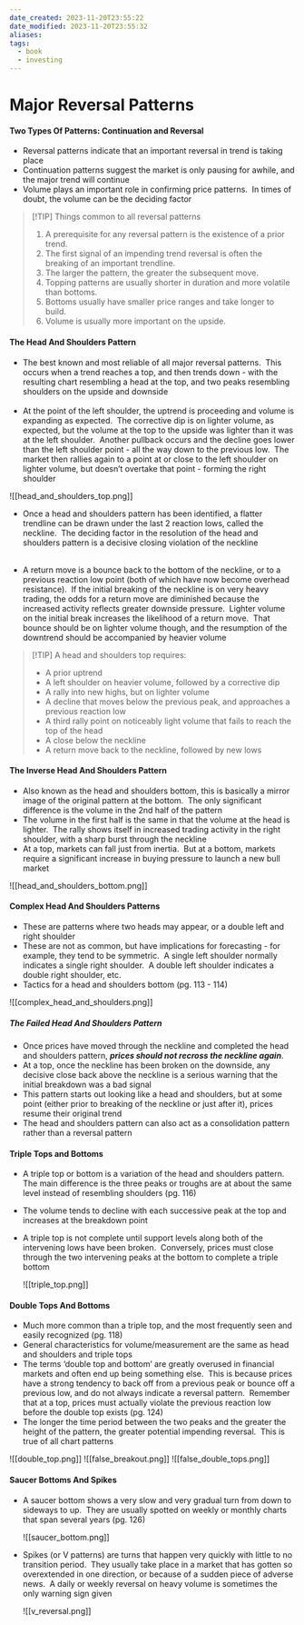 ```yaml
---
date_created: 2023-11-20T23:55:22
date_modified: 2023-11-20T23:55:32
aliases: 
tags:
  - book
  - investing
---
```

# Major Reversal Patterns


#### Two Types Of Patterns: Continuation and Reversal

- Reversal patterns indicate that an important reversal in trend is taking place
- Continuation patterns suggest the market is only pausing for awhile, and the major trend will continue
- Volume plays an important role in confirming price patterns.  In times of doubt, the volume can be the deciding factor

> [!TIP] Things common to all reversal patterns
> 1. A prerequisite for any reversal pattern is the existence of a prior trend. 
> 2. The first signal of an impending trend reversal is often the breaking of an important trendline. 
> 3. The larger the pattern, the greater the subsequent move. 
> 4. Topping patterns are usually shorter in duration and more volatile than bottoms. 
> 5. Bottoms usually have smaller price ranges and take longer to build. 
> 6. Volume is usually more important on the upside.

#### The Head And Shoulders Pattern

- The best known and most reliable of all major reversal patterns.  This occurs when a trend reaches a top, and then trends down - with the resulting chart resembling a head at the top, and two peaks resembling shoulders on the upside and downside  <br><br>
- At the point of the left shoulder, the uptrend is proceeding and volume is expanding as expected.  The corrective dip is on lighter volume, as expected, but the volume at the top to the upside was lighter than it was at the left shoulder.  Another pullback occurs and  the decline goes lower than the left shoulder point - all the way down to the previous low.  The market then rallies again to a point at or close to the left shoulder on lighter volume, but doesn’t overtake that point - forming the right shoulder 

![[head_and_shoulders_top.png]]

- Once a head and shoulders pattern has been identified, a flatter trendline can be drawn under the last 2 reaction lows, called the neckline.  The deciding factor in the resolution of the head and shoulders pattern is a decisive closing violation of the neckline <br><br> 
  
- A return move is a bounce back to the bottom of the neckline, or to a previous reaction low point (both of which have now become overhead resistance).  If the initial breaking of the neckline is on very heavy trading, the odds for a return move are diminished because the increased activity reflects greater downside pressure.  Lighter volume on the initial break increases the likelihood of a return move.  That bounce should be on lighter volume though, and the resumption of the downtrend should be accompanied by heavier volume
  
> [!TIP] A head and shoulders top requires:
> 
>- A prior uptrend
>- A left shoulder on heavier volume, followed by a corrective dip
>- A rally into new highs, but on lighter volume
>- A decline that moves below the previous peak, and approaches a previous reaction low
>- A third rally point on noticeably light volume that fails to reach the top of the head
>- A close below the neckline
>- A return move back to the neckline, followed by new lows

#### The Inverse Head And Shoulders Pattern

- Also known as the head and shoulders bottom, this is basically a mirror image of the original pattern at the bottom.  The only significant difference is the volume in the 2nd half of the pattern
- The volume in the first half is the same in that the volume at the head is lighter.  The rally shows itself in increased trading activity in the right shoulder, with a sharp burst through the neckline
- At a top, markets can fall just from inertia.  But at a bottom, markets require a significant increase in buying pressure to launch a new bull market

![[head_and_shoulders_bottom.png]]

#### Complex Head And Shoulders Patterns

- These are patterns where two heads may appear, or a double left and right shoulder
- These are not as common, but have implications for forecasting - for example, they tend to be symmetric.  A single left shoulder normally indicates a single right shoulder.  A double left shoulder indicates a double right shoulder, etc.
- Tactics for a head and shoulders bottom (pg. 113 - 114)

![[complex_head_and_shoulders.png]]

##### The Failed Head And Shoulders Pattern

- Once prices have moved through the neckline and completed the head and shoulders pattern, ***prices should not recross the neckline again***.
- At a top, once the neckline has been broken on the downside, any decisive close back above the neckline is a serious warning that the initial breakdown was a bad signal
- This pattern starts out looking like a head and shoulders, but at some point (either prior to breaking of the neckline or just after it), prices resume their original trend
- The head and shoulders pattern can also act as a consolidation pattern rather than a reversal pattern

#### Triple Tops and Bottoms

- A triple top or bottom is a variation of the head and shoulders pattern.  The main difference is the three peaks or troughs are at about the same level instead of resembling shoulders (pg. 116)
- The volume tends to decline with each successive peak at the top and increases at the breakdown point
- A triple top is not complete until support levels along both of the intervening lows have been broken.  Conversely, prices must close through the two intervening peaks at the bottom to complete a triple bottom
  
  ![[triple_top.png]]

#### Double Tops And Bottoms

- Much more common than a triple top, and the most frequently seen and easily recognized (pg. 118)
- General characteristics for volume/measurement are the same as head and shoulders and triple tops
- The terms ‘double top and bottom’ are greatly overused in financial markets and often end up being something else.  This is because prices have a strong tendency to back off from a previous peak or bounce off a previous low, and do not always indicate a reversal pattern.  Remember that at a top, prices must actually violate the previous reaction low before the double top exists (pg. 124)
- The longer the time period between the two peaks and the greater the height of the pattern, the greater potential impending reversal.  This is true of all chart patterns

![[double_top.png]]
![[false_breakout.png]]
![[false_double_tops.png]]

#### Saucer Bottoms And Spikes  

- A saucer bottom shows a very slow and very gradual turn from down to sideways to up.  They are usually spotted on weekly or monthly charts that span several years (pg. 126)
  
  ![[saucer_bottom.png]]
  
- Spikes (or V patterns) are turns that happen very quickly with little to no transition period.  They usually take place in a market that has gotten so overextended in one direction, or because of a sudden piece of adverse news.  A daily or weekly reversal on heavy volume is sometimes the only warning sign given
  
  ![[v_reversal.png]]